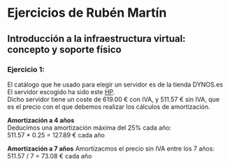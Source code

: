 Ejercicios de Rubén Martín
============================

## Introducción a la infraestructura virtual: concepto y soporte físico

### Ejercicio 1:

El catálogo que he usado para elegir un servidor es de la tienda DYNOS.es  
El servidor escogido ha sido este [HP](http://www.dynos.es/servidor-hp-proliant-ml310e-gen8-xeon-e3-1220v3-3.1ghz-4gb-ddr3-lff-1tb-dvd-rw-array-b120i-887758294864__724160-425.html#mod-descripcion).  
Dicho servidor tiene un coste de 619.00 € con IVA, y 511.57 € sin IVA, que es el precio con el que debemos realizar los cálculos de amortización.  
  
**Amortización a 4 años**  
Deducimos una amortización máxima del 25% cada año:  
511.57 * 0.25 = 127.89 € cada año  
  
**Amortización a 7 años** 
Amortizacmos el precio sin IVA entre los 7 años:
511.57 / 7 = 73.08 € cada año



